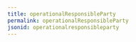 ```yaml
---
title: operationalResponsibleParty
permalink: operationalResponsibleParty
jsonid: operationalresponsibleparty
---
```

